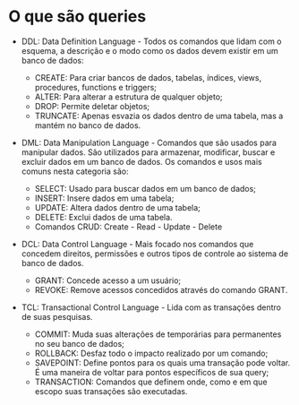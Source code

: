 # O que são queries

- DDL: Data Definition Language - Todos os comandos que lidam com o esquema, a descrição e o modo como os dados devem existir em um banco de dados:
  - CREATE: Para criar bancos de dados, tabelas, índices, views, procedures, functions e triggers;
  - ALTER: Para alterar a estrutura de qualquer objeto;
  - DROP: Permite deletar objetos;
  - TRUNCATE: Apenas esvazia os dados dentro de uma tabela, mas a mantém no banco de dados.

- DML: Data Manipulation Language - Comandos que são usados para manipular dados. São utilizados para armazenar, modificar, buscar e excluir dados em um banco de dados. Os comandos e usos mais comuns nesta categoria são:
  - SELECT: Usado para buscar dados em um banco de dados;
  - INSERT: Insere dados em uma tabela;
  - UPDATE: Altera dados dentro de uma tabela;
  - DELETE: Exclui dados de uma tabela.

  * Comandos CRUD: Create - Read - Update - Delete

- DCL: Data Control Language - Mais focado nos comandos que concedem direitos, permissões e outros tipos de controle ao sistema de banco de dados.
  - GRANT: Concede acesso a um usuário;
  - REVOKE: Remove acessos concedidos através do comando GRANT.

- TCL: Transactional Control Language - Lida com as transações dentro de suas pesquisas.
  - COMMIT: Muda suas alterações de temporárias para permanentes no seu banco de dados;
  - ROLLBACK: Desfaz todo o impacto realizado por um comando;
  - SAVEPOINT: Define pontos para os quais uma transação pode voltar. É uma maneira de voltar para pontos específicos de sua query;
  - TRANSACTION: Comandos que definem onde, como e em que escopo suas transações são executadas.